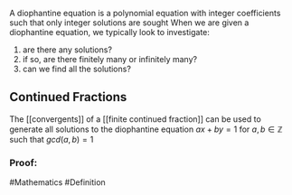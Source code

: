 A diophantine equation is a polynomial equation with integer coefficients such that only integer solutions are sought
When we are given a diophantine equation, we typically look to investigate:
1. are there any solutions?
2. if so, are there finitely many or infinitely many?
3. can we find all the solutions?

## Continued Fractions
The [[convergents]] of a [[finite continued fraction]] can be used to generate all solutions to the diophantine equation $ax+by=1$ for $a,b\in\mathbb{Z}$ such that $gcd(a,b)=1$
### Proof:

 
#Mathematics #Definition 